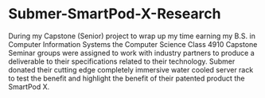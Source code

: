 # Submer-SmartPod-X-Research
During my Capstone (Senior) project to wrap up my time earning my B.S. in Computer Information Systems the Computer Science Class 4910 Capstone Seminar groups were assigned to work with industry partners to produce a deliverable to their specifications related to their technology. Submer donated their cutting edge completely immersive water cooled server rack to test the benefit and highlight the benefit of their patented product the SmartPod X.  
